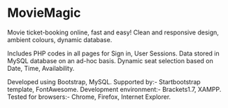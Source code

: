 # MovieMagic
Movie ticket-booking online, fast and easy!
Clean and responsive design, ambient colours, dynamic database.


Includes PHP codes in all pages for Sign in, User Sessions.
Data stored in MySQL database on an ad-hoc basis.
Dynamic seat selection based on Date, Time, Availability.


Developed using Bootstrap, MySQL.
Supported by:- Startbootstrap template, FontAwesome.
Development environment:- Brackets1.7, XAMPP.
Tested for browsers:- Chrome, Firefox, Internet Explorer.
